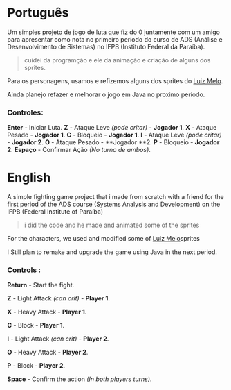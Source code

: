 # Português

Um simples projeto de jogo de luta que fiz do 0 juntamente com um amigo para apresentar como nota no primeiro período do curso de ADS (Análise e Desenvolvimento de Sistemas) no IFPB (Instituto Federal da Paraíba).
> cuidei da programção e ele da animação e criação de alguns dos sprites.

Para os personagens, usamos e refizemos alguns dos sprites do [Luiz Melo](luizmelo.itch.io).

Ainda planejo refazer e melhorar o jogo em Java no proximo período.

### Controles:

**Enter** - Iniciar Luta.
**Z** - Ataque Leve *(pode critar)* - **Jogador 1**.
**X** - Ataque Pesado - **Jogador 1**.
**C** - Bloqueio - **Jogador 1**.
**I** - Ataque Leve *(pode critar)* - **Jogador 2**.
**O** - Ataque Pesado - **Jogador **2.
**P** - Bloqueio - **Jogador 2**.
**Espaço** - Confirmar Ação *(No turno de ambos)*.

# English

A simple fighting game project that i made from scratch with a friend
for the first period of the ADS course (Systems Analysis and Development) on the IFPB (Federal Institute of Paraíba)
> i did the code and he made and animated some of the sprites

For the characters, we used and modified some of [Luiz Melo](luizmelo.itch.io)sprites

I Still plan to remake and upgrade the game using Java in the next period.

### Controls :

**Return** - Start the fight.

**Z** - Light Attack *(can crit)* - **Player 1**.

**X** - Heavy Attack - **Player 1**.

**C** - Block - **Player 1**.

**I** - Light Attack *(can crit)* - **Player 2**.

**O** - Heavy Attack - **Player 2**.

**P** - Block - **Player 2**.

**Space** - Confirm the action *(In both players turns)*.
